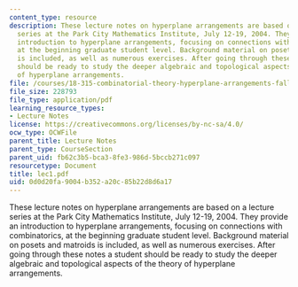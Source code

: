 ```yaml
---
content_type: resource
description: These lecture notes on hyperplane arrangements are based on a lecture
  series at the Park City Mathematics Institute, July 12-19, 2004. They provide an
  introduction to hyperplane arrangements, focusing on connections with combinatorics,
  at the beginning graduate student level. Background material on posets and matroids
  is included, as well as numerous exercises. After going through these notes a student
  should be ready to study the deeper algebraic and topological aspects of the theory
  of hyperplane arrangements.
file: /courses/18-315-combinatorial-theory-hyperplane-arrangements-fall-2004/0d0d20fa9004b352a20c85b22d8d6a17_lec1.pdf
file_size: 228793
file_type: application/pdf
learning_resource_types:
- Lecture Notes
license: https://creativecommons.org/licenses/by-nc-sa/4.0/
ocw_type: OCWFile
parent_title: Lecture Notes
parent_type: CourseSection
parent_uid: fb62c3b5-bca3-8fe3-986d-5bccb271c097
resourcetype: Document
title: lec1.pdf
uid: 0d0d20fa-9004-b352-a20c-85b22d8d6a17
---
```

These lecture notes on hyperplane arrangements are based on a lecture series at the Park City Mathematics Institute, July 12-19, 2004. They provide an introduction to hyperplane arrangements, focusing on connections with combinatorics, at the beginning graduate student level. Background material on posets and matroids is included, as well as numerous exercises. After going through these notes a student should be ready to study the deeper algebraic and topological aspects of the theory of hyperplane arrangements.